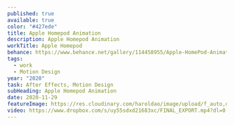 ```yaml
---
published: true
available: true
color: "#427ede"
title: Apple Homepod Animation
description: Apple Homepod Animation
workTitle: Apple Homepod
behance: https://www.behance.net/gallery/114458955/Apple-HomePod-Animation-%28Motion-Design%29
tags:
  - work
  - Motion Design
year: "2020"
task: After Effects, Motion Design
subHeading: Apple Homepod Animation
date: 2020-11-29
featureImage: https://res.cloudinary.com/haroldao/image/upload/f_auto,q_auto/v1623361096/Homepod%20cover.webp
video: https://www.dropbox.com/s/uy55sdxd21683xc/FINAL_EXPORT.mp4?dl=0
---
```


